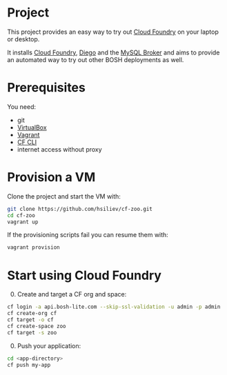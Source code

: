 # Project
This project provides an easy way to try out [Cloud Foundry](https://www.cloudfoundry.org/) on your laptop or desktop. 

It installs [Cloud Foundry](https://github.com/cloudfoundry/cf-release), [Diego](https://github.com/cloudfoundry/diego-release) and the [MySQL Broker](https://github.com/cloudfoundry/cf-mysql-broker) and aims to provide an automated way to try out other BOSH deployments as well.

# Prerequisites

You need:
* git
* [VirtualBox](https://www.virtualbox.org)
* [Vagrant](https://www.vagrantup.com)
* [CF CLI](https://github.com/cloudfoundry/cli#downloads)
* internet access without proxy

# Provision a VM

Clone the project and start the VM with:
```bash
git clone https://github.com/hsiliev/cf-zoo.git
cd cf-zoo
vagrant up
```

If the provisioning scripts fail you can resume them with:
```bash
vagrant provision
```

# Start using Cloud Foundry

0. Create and target a CF org and space:

  ```bash
  cf login -a api.bosh-lite.com --skip-ssl-validation -u admin -p admin
  cf create-org cf
  cf target -o cf
  cf create-space zoo
  cf target -s zoo
  ```

0. Push your application:

  ```bash
  cd <app-directory>
  cf push my-app
  ```
